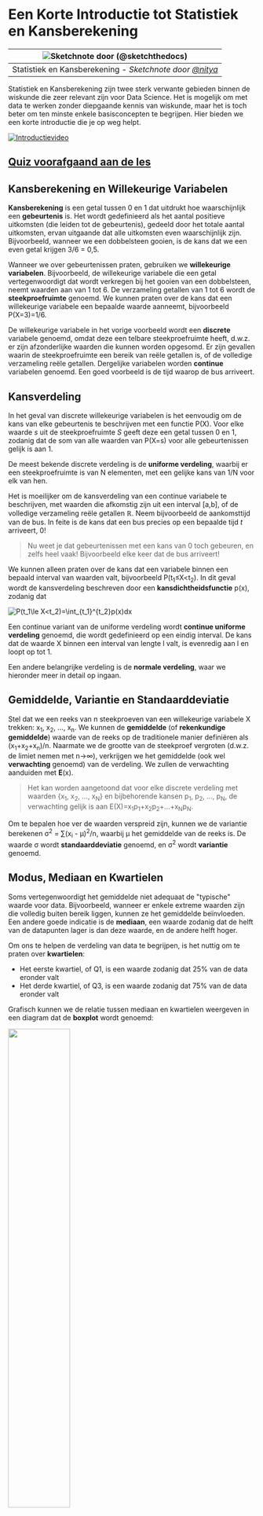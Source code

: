 <!--
CO_OP_TRANSLATOR_METADATA:
{
  "original_hash": "1cf49f029ba1f25a54f0d5bc2fa575fc",
  "translation_date": "2025-09-05T23:04:54+00:00",
  "source_file": "1-Introduction/04-stats-and-probability/README.md",
  "language_code": "nl"
}
-->
# Een Korte Introductie tot Statistiek en Kansberekening

|![ Sketchnote door [(@sketchthedocs)](https://sketchthedocs.dev) ](../../sketchnotes/04-Statistics-Probability.png)|
|:---:|
| Statistiek en Kansberekening - _Sketchnote door [@nitya](https://twitter.com/nitya)_ |

Statistiek en Kansberekening zijn twee sterk verwante gebieden binnen de wiskunde die zeer relevant zijn voor Data Science. Het is mogelijk om met data te werken zonder diepgaande kennis van wiskunde, maar het is toch beter om ten minste enkele basisconcepten te begrijpen. Hier bieden we een korte introductie die je op weg helpt.

[![Introductievideo](../../../../1-Introduction/04-stats-and-probability/images/video-prob-and-stats.png)](https://youtu.be/Z5Zy85g4Yjw)

## [Quiz voorafgaand aan de les](https://ff-quizzes.netlify.app/en/ds/quiz/6)

## Kansberekening en Willekeurige Variabelen

**Kansberekening** is een getal tussen 0 en 1 dat uitdrukt hoe waarschijnlijk een **gebeurtenis** is. Het wordt gedefinieerd als het aantal positieve uitkomsten (die leiden tot de gebeurtenis), gedeeld door het totale aantal uitkomsten, ervan uitgaande dat alle uitkomsten even waarschijnlijk zijn. Bijvoorbeeld, wanneer we een dobbelsteen gooien, is de kans dat we een even getal krijgen 3/6 = 0,5.

Wanneer we over gebeurtenissen praten, gebruiken we **willekeurige variabelen**. Bijvoorbeeld, de willekeurige variabele die een getal vertegenwoordigt dat wordt verkregen bij het gooien van een dobbelsteen, neemt waarden aan van 1 tot 6. De verzameling getallen van 1 tot 6 wordt de **steekproefruimte** genoemd. We kunnen praten over de kans dat een willekeurige variabele een bepaalde waarde aanneemt, bijvoorbeeld P(X=3)=1/6.

De willekeurige variabele in het vorige voorbeeld wordt een **discrete** variabele genoemd, omdat deze een telbare steekproefruimte heeft, d.w.z. er zijn afzonderlijke waarden die kunnen worden opgesomd. Er zijn gevallen waarin de steekproefruimte een bereik van reële getallen is, of de volledige verzameling reële getallen. Dergelijke variabelen worden **continue** variabelen genoemd. Een goed voorbeeld is de tijd waarop de bus arriveert.

## Kansverdeling

In het geval van discrete willekeurige variabelen is het eenvoudig om de kans van elke gebeurtenis te beschrijven met een functie P(X). Voor elke waarde *s* uit de steekproefruimte *S* geeft deze een getal tussen 0 en 1, zodanig dat de som van alle waarden van P(X=s) voor alle gebeurtenissen gelijk is aan 1.

De meest bekende discrete verdeling is de **uniforme verdeling**, waarbij er een steekproefruimte is van N elementen, met een gelijke kans van 1/N voor elk van hen.

Het is moeilijker om de kansverdeling van een continue variabele te beschrijven, met waarden die afkomstig zijn uit een interval [a,b], of de volledige verzameling reële getallen ℝ. Neem bijvoorbeeld de aankomsttijd van de bus. In feite is de kans dat een bus precies op een bepaalde tijd *t* arriveert, 0!

> Nu weet je dat gebeurtenissen met een kans van 0 toch gebeuren, en zelfs heel vaak! Bijvoorbeeld elke keer dat de bus arriveert!

We kunnen alleen praten over de kans dat een variabele binnen een bepaald interval van waarden valt, bijvoorbeeld P(t<sub>1</sub>≤X<t<sub>2</sub>). In dit geval wordt de kansverdeling beschreven door een **kansdichtheidsfunctie** p(x), zodanig dat

![P(t_1\le X<t_2)=\int_{t_1}^{t_2}p(x)dx](../../../../1-Introduction/04-stats-and-probability/images/probability-density.png)

Een continue variant van de uniforme verdeling wordt **continue uniforme verdeling** genoemd, die wordt gedefinieerd op een eindig interval. De kans dat de waarde X binnen een interval van lengte l valt, is evenredig aan l en loopt op tot 1.

Een andere belangrijke verdeling is de **normale verdeling**, waar we hieronder meer in detail op ingaan.

## Gemiddelde, Variantie en Standaarddeviatie

Stel dat we een reeks van n steekproeven van een willekeurige variabele X trekken: x<sub>1</sub>, x<sub>2</sub>, ..., x<sub>n</sub>. We kunnen de **gemiddelde** (of **rekenkundige gemiddelde**) waarde van de reeks op de traditionele manier definiëren als (x<sub>1</sub>+x<sub>2</sub>+x<sub>n</sub>)/n. Naarmate we de grootte van de steekproef vergroten (d.w.z. de limiet nemen met n→∞), verkrijgen we het gemiddelde (ook wel **verwachting** genoemd) van de verdeling. We zullen de verwachting aanduiden met **E**(x).

> Het kan worden aangetoond dat voor elke discrete verdeling met waarden {x<sub>1</sub>, x<sub>2</sub>, ..., x<sub>N</sub>} en bijbehorende kansen p<sub>1</sub>, p<sub>2</sub>, ..., p<sub>N</sub>, de verwachting gelijk is aan E(X)=x<sub>1</sub>p<sub>1</sub>+x<sub>2</sub>p<sub>2</sub>+...+x<sub>N</sub>p<sub>N</sub>.

Om te bepalen hoe ver de waarden verspreid zijn, kunnen we de variantie berekenen σ<sup>2</sup> = ∑(x<sub>i</sub> - μ)<sup>2</sup>/n, waarbij μ het gemiddelde van de reeks is. De waarde σ wordt **standaarddeviatie** genoemd, en σ<sup>2</sup> wordt **variantie** genoemd.

## Modus, Mediaan en Kwartielen

Soms vertegenwoordigt het gemiddelde niet adequaat de "typische" waarde voor data. Bijvoorbeeld, wanneer er enkele extreme waarden zijn die volledig buiten bereik liggen, kunnen ze het gemiddelde beïnvloeden. Een andere goede indicatie is de **mediaan**, een waarde zodanig dat de helft van de datapunten lager is dan deze waarde, en de andere helft hoger.

Om ons te helpen de verdeling van data te begrijpen, is het nuttig om te praten over **kwartielen**:

* Het eerste kwartiel, of Q1, is een waarde zodanig dat 25% van de data eronder valt
* Het derde kwartiel, of Q3, is een waarde zodanig dat 75% van de data eronder valt

Grafisch kunnen we de relatie tussen mediaan en kwartielen weergeven in een diagram dat de **boxplot** wordt genoemd:

<img src="images/boxplot_explanation.png" width="50%"/>

Hier berekenen we ook de **interkwartielafstand** IQR=Q3-Q1, en zogenaamde **uitbijters** - waarden die buiten de grenzen [Q1-1.5*IQR,Q3+1.5*IQR] liggen.

Voor een eindige verdeling die een klein aantal mogelijke waarden bevat, is een goede "typische" waarde degene die het vaakst voorkomt, wat de **modus** wordt genoemd. Het wordt vaak toegepast op categorische data, zoals kleuren. Stel je een situatie voor waarin we twee groepen mensen hebben - sommigen die sterk de voorkeur geven aan rood, en anderen die blauw verkiezen. Als we kleuren coderen met nummers, zou de gemiddelde waarde voor een favoriete kleur ergens in het oranje-groene spectrum liggen, wat geen indicatie geeft van de werkelijke voorkeur van beide groepen. De modus zou echter een van de kleuren zijn, of beide kleuren, als het aantal mensen dat voor hen stemt gelijk is (in dit geval noemen we de steekproef **multimodaal**).

## Data uit de echte wereld

Wanneer we data uit het echte leven analyseren, zijn ze vaak geen willekeurige variabelen in de strikte zin, omdat we geen experimenten uitvoeren met onbekende resultaten. Bijvoorbeeld, neem een team van honkbalspelers en hun lichaamsgegevens, zoals lengte, gewicht en leeftijd. Die cijfers zijn niet precies willekeurig, maar we kunnen toch dezelfde wiskundige concepten toepassen. Bijvoorbeeld, een reeks van gewichten van mensen kan worden beschouwd als een reeks waarden die afkomstig zijn van een willekeurige variabele. Hieronder staat de reeks gewichten van echte honkbalspelers uit de [Major League Baseball](http://mlb.mlb.com/index.jsp), afkomstig uit [deze dataset](http://wiki.stat.ucla.edu/socr/index.php/SOCR_Data_MLB_HeightsWeights) (voor jouw gemak worden alleen de eerste 20 waarden weergegeven):

```
[180.0, 215.0, 210.0, 210.0, 188.0, 176.0, 209.0, 200.0, 231.0, 180.0, 188.0, 180.0, 185.0, 160.0, 180.0, 185.0, 197.0, 189.0, 185.0, 219.0]
```

> **Opmerking**: Om een voorbeeld te zien van het werken met deze dataset, bekijk het [bijbehorende notebook](../../../../1-Introduction/04-stats-and-probability/notebook.ipynb). Er zijn ook een aantal uitdagingen in deze les, en je kunt ze voltooien door wat code toe te voegen aan dat notebook. Als je niet zeker weet hoe je met data moet werken, maak je geen zorgen - we komen later terug op het werken met data met behulp van Python. Als je niet weet hoe je code moet uitvoeren in Jupyter Notebook, bekijk dan [dit artikel](https://soshnikov.com/education/how-to-execute-notebooks-from-github/).

Hier is de boxplot die het gemiddelde, de mediaan en de kwartielen voor onze data toont:

![Gewicht Boxplot](../../../../1-Introduction/04-stats-and-probability/images/weight-boxplot.png)

Omdat onze data informatie bevat over verschillende speler **rollen**, kunnen we ook een boxplot per rol maken - dit stelt ons in staat om een idee te krijgen van hoe de parameters verschillen per rol. Deze keer bekijken we de lengte:

![Boxplot per rol](../../../../1-Introduction/04-stats-and-probability/images/boxplot_byrole.png)

Dit diagram suggereert dat, gemiddeld genomen, de lengte van eerste honkspelers hoger is dan de lengte van tweede honkspelers. Later in deze les leren we hoe we deze hypothese formeler kunnen testen, en hoe we kunnen aantonen dat onze data statistisch significant is om dit te bewijzen.

> Bij het werken met data uit de echte wereld gaan we ervan uit dat alle datapunten steekproeven zijn die afkomstig zijn van een bepaalde kansverdeling. Deze aanname stelt ons in staat om machine learning-technieken toe te passen en werkende voorspellende modellen te bouwen.

Om te zien wat de verdeling van onze data is, kunnen we een grafiek maken die een **histogram** wordt genoemd. De X-as bevat een aantal verschillende gewichtintervallen (zogenaamde **bins**), en de verticale as toont het aantal keren dat onze willekeurige variabele binnen een bepaald interval viel.

![Histogram van echte wereld data](../../../../1-Introduction/04-stats-and-probability/images/weight-histogram.png)

Uit dit histogram kun je zien dat alle waarden gecentreerd zijn rond een bepaald gemiddeld gewicht, en hoe verder we van dat gewicht af gaan - hoe minder gewichten van die waarde worden aangetroffen. Met andere woorden, het is zeer onwaarschijnlijk dat het gewicht van een honkbalspeler sterk afwijkt van het gemiddelde gewicht. De variantie van gewichten toont de mate waarin gewichten waarschijnlijk verschillen van het gemiddelde.

> Als we gewichten van andere mensen nemen, niet uit de honkbalcompetitie, is de verdeling waarschijnlijk anders. De vorm van de verdeling blijft echter hetzelfde, maar het gemiddelde en de variantie zouden veranderen. Dus, als we ons model trainen op honkbalspelers, is het waarschijnlijk dat het verkeerde resultaten geeft wanneer het wordt toegepast op studenten van een universiteit, omdat de onderliggende verdeling anders is.

## Normale Verdeling

De verdeling van gewichten die we hierboven hebben gezien is zeer typisch, en veel metingen uit de echte wereld volgen hetzelfde type verdeling, maar met verschillende gemiddelden en varianties. Deze verdeling wordt de **normale verdeling** genoemd, en speelt een zeer belangrijke rol in de statistiek.

Het gebruik van een normale verdeling is een correcte manier om willekeurige gewichten van potentiële honkbalspelers te genereren. Zodra we het gemiddelde gewicht `mean` en de standaarddeviatie `std` kennen, kunnen we 1000 gewichtsteekproeven genereren op de volgende manier:
```python
samples = np.random.normal(mean,std,1000)
```

Als we het histogram van de gegenereerde steekproeven plotten, zien we een afbeelding die erg lijkt op die hierboven. En als we het aantal steekproeven en het aantal bins vergroten, kunnen we een afbeelding van een normale verdeling genereren die dichter bij ideaal is:

![Normale verdeling met mean=0 en std.dev=1](../../../../1-Introduction/04-stats-and-probability/images/normal-histogram.png)

*Normale verdeling met mean=0 en std.dev=1*

## Betrouwbaarheidsintervallen

Wanneer we praten over gewichten van honkbalspelers, gaan we ervan uit dat er een bepaalde **willekeurige variabele W** is die overeenkomt met de ideale kansverdeling van gewichten van alle honkbalspelers (de zogenaamde **populatie**). Onze reeks van gewichten komt overeen met een subset van alle honkbalspelers die we de **steekproef** noemen. Een interessante vraag is: kunnen we de parameters van de verdeling van W kennen, d.w.z. het gemiddelde en de variantie van de populatie?

Het eenvoudigste antwoord zou zijn om het gemiddelde en de variantie van onze steekproef te berekenen. Het kan echter gebeuren dat onze willekeurige steekproef niet nauwkeurig de volledige populatie vertegenwoordigt. Daarom is het logisch om te praten over **betrouwbaarheidsintervallen**.

> **Betrouwbaarheidsinterval** is de schatting van het werkelijke gemiddelde van de populatie gegeven onze steekproef, die met een bepaalde waarschijnlijkheid (of **betrouwbaarheidsniveau**) nauwkeurig is.

Stel dat we een steekproef X hebben...

1</sub>, ..., X<sub>n</sub> uit onze verdeling. Elke keer dat we een steekproef uit onze verdeling nemen, krijgen we een andere gemiddelde waarde μ. Dus μ kan worden beschouwd als een willekeurige variabele. Een **betrouwbaarheidsinterval** met betrouwbaarheid p is een paar waarden (L<sub>p</sub>,R<sub>p</sub>), zodanig dat **P**(L<sub>p</sub>≤μ≤R<sub>p</sub>) = p, oftewel de kans dat de gemeten gemiddelde waarde binnen het interval valt is gelijk aan p.

Het gaat verder dan onze korte introductie om in detail te bespreken hoe die betrouwbaarheidsintervallen worden berekend. Meer details zijn te vinden [op Wikipedia](https://en.wikipedia.org/wiki/Confidence_interval). Kort gezegd definiëren we de verdeling van het berekende steekproefgemiddelde ten opzichte van het werkelijke gemiddelde van de populatie, wat wordt genoemd **studentverdeling**.

> **Interessant feit**: De studentverdeling is genoemd naar wiskundige William Sealy Gosset, die zijn artikel publiceerde onder het pseudoniem "Student". Hij werkte in de Guinness-brouwerij, en volgens een van de versies wilde zijn werkgever niet dat het grote publiek wist dat ze statistische tests gebruikten om de kwaliteit van grondstoffen te bepalen.

Als we het gemiddelde μ van onze populatie willen schatten met betrouwbaarheid p, moeten we *(1-p)/2-de percentiel* van een studentverdeling A nemen, die kan worden verkregen uit tabellen of berekend met ingebouwde functies van statistische software (bijv. Python, R, enz.). Dan wordt het interval voor μ gegeven door X±A*D/√n, waarbij X het verkregen gemiddelde van de steekproef is en D de standaarddeviatie.

> **Opmerking**: We laten ook de bespreking van een belangrijk concept van [vrijheidsgraden](https://en.wikipedia.org/wiki/Degrees_of_freedom_(statistics)) weg, wat belangrijk is in relatie tot de studentverdeling. Je kunt meer uitgebreide boeken over statistiek raadplegen om dit concept dieper te begrijpen.

Een voorbeeld van het berekenen van betrouwbaarheidsintervallen voor gewichten en lengtes is te vinden in de [bijbehorende notebooks](../../../../1-Introduction/04-stats-and-probability/notebook.ipynb).

| p | Gemiddelde gewicht |
|-----|------------------|
| 0.85 | 201.73±0.94     |
| 0.90 | 201.73±1.08     |
| 0.95 | 201.73±1.28     |

Merk op dat hoe hoger de betrouwbaarheid, hoe breder het betrouwbaarheidsinterval.

## Hypothesetoetsing

In onze dataset van honkbalspelers zijn er verschillende spelersrollen, die hieronder kunnen worden samengevat (bekijk de [bijbehorende notebook](../../../../1-Introduction/04-stats-and-probability/notebook.ipynb) om te zien hoe deze tabel kan worden berekend):

| Rol | Lengte | Gewicht | Aantal |
|-----|--------|---------|--------|
| Catcher | 72.723684 | 204.328947 | 76     |
| Designated_Hitter | 74.222222 | 220.888889 | 18     |
| First_Baseman | 74.000000 | 213.109091 | 55     |
| Outfielder | 73.010309 | 199.113402 | 194    |
| Relief_Pitcher | 74.374603 | 203.517460 | 315    |
| Second_Baseman | 71.362069 | 184.344828 | 58     |
| Shortstop | 71.903846 | 182.923077 | 52     |
| Starting_Pitcher | 74.719457 | 205.163636 | 221    |
| Third_Baseman | 73.044444 | 200.955556 | 45     |

We kunnen zien dat de gemiddelde lengte van eerste honkspelers hoger is dan die van tweede honkspelers. Dus we zouden kunnen concluderen dat **eerste honkspelers langer zijn dan tweede honkspelers**.

> Deze uitspraak wordt een **hypothese** genoemd, omdat we niet weten of het feit daadwerkelijk waar is.

Het is echter niet altijd duidelijk of we deze conclusie kunnen trekken. Uit de bovenstaande discussie weten we dat elk gemiddelde een bijbehorend betrouwbaarheidsinterval heeft, en dus kan dit verschil gewoon een statistische fout zijn. We hebben een meer formele manier nodig om onze hypothese te testen.

Laten we betrouwbaarheidsintervallen afzonderlijk berekenen voor de lengtes van eerste en tweede honkspelers:

| Betrouwbaarheid | Eerste honkspelers | Tweede honkspelers |
|-----------------|---------------------|--------------------|
| 0.85            | 73.62..74.38       | 71.04..71.69       |
| 0.90            | 73.56..74.44       | 70.99..71.73       |
| 0.95            | 73.47..74.53       | 70.92..71.81       |

We kunnen zien dat de intervallen onder geen enkele betrouwbaarheid overlappen. Dat bewijst onze hypothese dat eerste honkspelers langer zijn dan tweede honkspelers.

Meer formeel is het probleem dat we oplossen om te zien of **twee kansverdelingen hetzelfde zijn**, of op zijn minst dezelfde parameters hebben. Afhankelijk van de verdeling moeten we verschillende tests gebruiken. Als we weten dat onze verdelingen normaal zijn, kunnen we **[Student t-test](https://en.wikipedia.org/wiki/Student%27s_t-test)** toepassen.

Bij de Student t-test berekenen we de zogenaamde **t-waarde**, die het verschil tussen gemiddelden aangeeft, rekening houdend met de variantie. Het is aangetoond dat de t-waarde de **studentverdeling** volgt, wat ons in staat stelt de drempelwaarde voor een gegeven betrouwbaarheidsniveau **p** te verkrijgen (dit kan worden berekend of opgezocht in numerieke tabellen). We vergelijken vervolgens de t-waarde met deze drempel om de hypothese goed te keuren of te verwerpen.

In Python kunnen we het **SciPy**-pakket gebruiken, dat de functie `ttest_ind` bevat (naast vele andere nuttige statistische functies!). Het berekent de t-waarde voor ons en doet ook de omgekeerde opzoeking van de betrouwbaarheids-p-waarde, zodat we alleen naar de betrouwbaarheid hoeven te kijken om een conclusie te trekken.

Bijvoorbeeld, onze vergelijking tussen de lengtes van eerste en tweede honkspelers geeft ons de volgende resultaten:
```python
from scipy.stats import ttest_ind

tval, pval = ttest_ind(df.loc[df['Role']=='First_Baseman',['Height']], df.loc[df['Role']=='Designated_Hitter',['Height']],equal_var=False)
print(f"T-value = {tval[0]:.2f}\nP-value: {pval[0]}")
```
```
T-value = 7.65
P-value: 9.137321189738925e-12
```
In ons geval is de p-waarde erg laag, wat betekent dat er sterk bewijs is dat eerste honkspelers langer zijn.

Er zijn ook verschillende andere soorten hypothesen die we mogelijk willen testen, bijvoorbeeld:
* Bewijzen dat een gegeven steekproef een bepaalde verdeling volgt. In ons geval hebben we aangenomen dat lengtes normaal verdeeld zijn, maar dat vereist formele statistische verificatie.
* Bewijzen dat een gemiddelde waarde van een steekproef overeenkomt met een vooraf gedefinieerde waarde.
* Vergelijken van gemiddelden van een aantal steekproeven (bijv. wat is het verschil in geluksniveaus tussen verschillende leeftijdsgroepen).

## Wet van de grote aantallen en centrale limietstelling

Een van de redenen waarom normale verdeling zo belangrijk is, is de zogenaamde **centrale limietstelling**. Stel dat we een grote steekproef hebben van onafhankelijke N waarden X<sub>1</sub>, ..., X<sub>N</sub>, genomen uit een willekeurige verdeling met gemiddelde μ en variantie σ<sup>2</sup>. Dan, voor voldoende grote N (met andere woorden, wanneer N→∞), zou het gemiddelde Σ<sub>i</sub>X<sub>i</sub> normaal verdeeld zijn, met gemiddelde μ en variantie σ<sup>2</sup>/N.

> Een andere manier om de centrale limietstelling te interpreteren is te zeggen dat ongeacht de verdeling, wanneer je het gemiddelde berekent van een som van willekeurige variabele waarden, je uiteindelijk een normale verdeling krijgt.

Uit de centrale limietstelling volgt ook dat, wanneer N→∞, de kans dat het steekproefgemiddelde gelijk is aan μ 1 wordt. Dit staat bekend als **de wet van de grote aantallen**.

## Covariantie en correlatie

Een van de dingen die Data Science doet, is het vinden van relaties tussen gegevens. We zeggen dat twee reeksen **correleren** wanneer ze hetzelfde gedrag vertonen op hetzelfde moment, d.w.z. ze stijgen/dalen tegelijkertijd, of één reeks stijgt wanneer een andere daalt en vice versa. Met andere woorden, er lijkt een relatie te zijn tussen twee reeksen.

> Correlatie geeft niet noodzakelijk een oorzakelijk verband aan tussen twee reeksen; soms kunnen beide variabelen afhankelijk zijn van een externe oorzaak, of het kan puur toeval zijn dat de twee reeksen correleren. Sterke wiskundige correlatie is echter een goede indicatie dat twee variabelen op de een of andere manier verbonden zijn.

Wiskundig gezien is het belangrijkste concept dat de relatie tussen twee willekeurige variabelen laat zien **covariantie**, die als volgt wordt berekend: Cov(X,Y) = **E**\[(X-**E**(X))(Y-**E**(Y))\]. We berekenen de afwijking van beide variabelen ten opzichte van hun gemiddelde waarden en vervolgens het product van die afwijkingen. Als beide variabelen samen afwijken, is het product altijd een positieve waarde, die optelt tot positieve covariantie. Als beide variabelen niet synchroon afwijken (d.w.z. één daalt onder het gemiddelde wanneer een andere stijgt boven het gemiddelde), krijgen we altijd negatieve getallen, die optellen tot negatieve covariantie. Als de afwijkingen niet afhankelijk zijn, tellen ze op tot ongeveer nul.

De absolute waarde van covariantie vertelt ons niet veel over hoe groot de correlatie is, omdat het afhangt van de grootte van de werkelijke waarden. Om het te normaliseren, kunnen we de covariantie delen door de standaarddeviatie van beide variabelen, om **correlatie** te krijgen. Het goede is dat correlatie altijd in het bereik van [-1,1] ligt, waarbij 1 sterke positieve correlatie tussen waarden aangeeft, -1 sterke negatieve correlatie, en 0 geen correlatie (variabelen zijn onafhankelijk).

**Voorbeeld**: We kunnen de correlatie berekenen tussen gewichten en lengtes van honkbalspelers uit de eerder genoemde dataset:
```python
print(np.corrcoef(weights,heights))
```
Als resultaat krijgen we een **correlatiematrix** zoals deze:
```
array([[1.        , 0.52959196],
       [0.52959196, 1.        ]])
```

> Een correlatiematrix C kan worden berekend voor een willekeurig aantal invoerreeksen S<sub>1</sub>, ..., S<sub>n</sub>. De waarde van C<sub>ij</sub> is de correlatie tussen S<sub>i</sub> en S<sub>j</sub>, en diagonale elementen zijn altijd 1 (wat ook zelfcorrelatie van S<sub>i</sub> is).

In ons geval geeft de waarde 0.53 aan dat er enige correlatie is tussen het gewicht en de lengte van een persoon. We kunnen ook een spreidingsdiagram maken van de ene waarde tegen de andere om de relatie visueel te zien:

![Relatie tussen gewicht en lengte](../../../../1-Introduction/04-stats-and-probability/images/weight-height-relationship.png)

> Meer voorbeelden van correlatie en covariantie zijn te vinden in de [bijbehorende notebook](../../../../1-Introduction/04-stats-and-probability/notebook.ipynb).

## Conclusie

In deze sectie hebben we geleerd:

* basisstatistische eigenschappen van gegevens, zoals gemiddelde, variantie, modus en kwartielen
* verschillende verdelingen van willekeurige variabelen, waaronder normale verdeling
* hoe correlatie tussen verschillende eigenschappen te vinden
* hoe het solide apparaat van wiskunde en statistiek te gebruiken om enkele hypothesen te bewijzen
* hoe betrouwbaarheidsintervallen te berekenen voor willekeurige variabelen gegeven een gegevenssteekproef

Hoewel dit zeker geen uitputtende lijst is van onderwerpen die bestaan binnen kansberekening en statistiek, zou het voldoende moeten zijn om je een goede start te geven in deze cursus.

## 🚀 Uitdaging

Gebruik de voorbeeldcode in de notebook om andere hypothesen te testen:
1. Eerste honkspelers zijn ouder dan tweede honkspelers
2. Eerste honkspelers zijn langer dan derde honkspelers
3. Shortstops zijn langer dan tweede honkspelers

## [Post-lecture quiz](https://ff-quizzes.netlify.app/en/ds/quiz/7)

## Review & Zelfstudie

Kansberekening en statistiek is zo'n breed onderwerp dat het een eigen cursus verdient. Als je geïnteresseerd bent om dieper in de theorie te duiken, kun je verder lezen in enkele van de volgende boeken:

1. [Carlos Fernandez-Granda](https://cims.nyu.edu/~cfgranda/) van New York University heeft geweldige aantekeningen [Probability and Statistics for Data Science](https://cims.nyu.edu/~cfgranda/pages/stuff/probability_stats_for_DS.pdf) (online beschikbaar)
1. [Peter en Andrew Bruce. Practical Statistics for Data Scientists.](https://www.oreilly.com/library/view/practical-statistics-for/9781491952955/) [[voorbeeldcode in R](https://github.com/andrewgbruce/statistics-for-data-scientists)].
1. [James D. Miller. Statistics for Data Science](https://www.packtpub.com/product/statistics-for-data-science/9781788290678) [[voorbeeldcode in R](https://github.com/PacktPublishing/Statistics-for-Data-Science)]

## Opdracht

[Kleine Diabetesstudie](assignment.md)

## Credits

Deze les is met ♥️ geschreven door [Dmitry Soshnikov](http://soshnikov.com)

---

**Disclaimer**:  
Dit document is vertaald met behulp van de AI-vertalingsservice [Co-op Translator](https://github.com/Azure/co-op-translator). Hoewel we streven naar nauwkeurigheid, willen we u erop wijzen dat geautomatiseerde vertalingen fouten of onnauwkeurigheden kunnen bevatten. Het originele document in de oorspronkelijke taal moet worden beschouwd als de gezaghebbende bron. Voor kritieke informatie wordt professionele menselijke vertaling aanbevolen. Wij zijn niet aansprakelijk voor misverstanden of verkeerde interpretaties die voortvloeien uit het gebruik van deze vertaling.